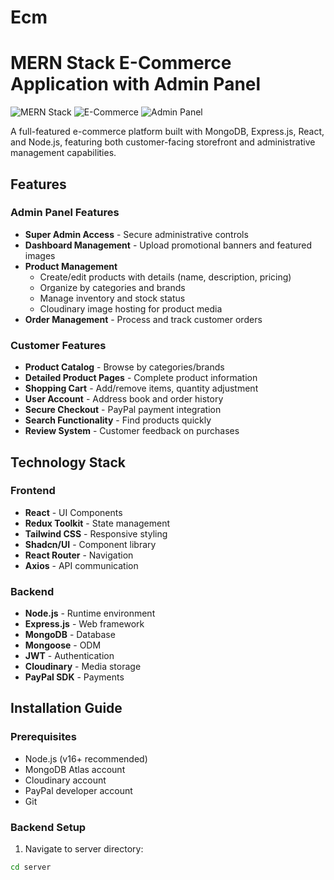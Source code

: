 # Ecm
#  MERN Stack E-Commerce Application with Admin Panel

![MERN Stack](https://img.shields.io/badge/MERN-Full%20Stack-blue)
![E-Commerce](https://img.shields.io/badge/E--Commerce-Platform-green)
![Admin Panel](https://img.shields.io/badge/Admin-Panel-orange)

A full-featured e-commerce platform built with MongoDB, Express.js, React, and Node.js, featuring both customer-facing storefront and administrative management capabilities.

## Features

### Admin Panel Features
- **Super Admin Access** - Secure administrative controls
- **Dashboard Management** - Upload promotional banners and featured images
- **Product Management** 
  - Create/edit products with details (name, description, pricing)
  - Organize by categories and brands
  - Manage inventory and stock status
  - Cloudinary image hosting for product media
- **Order Management** - Process and track customer orders

### Customer Features
- **Product Catalog** - Browse by categories/brands
- **Detailed Product Pages** - Complete product information
- **Shopping Cart** - Add/remove items, quantity adjustment
- **User Account** - Address book and order history
- **Secure Checkout** - PayPal payment integration
- **Search Functionality** - Find products quickly
- **Review System** - Customer feedback on purchases

## Technology Stack

### Frontend
- **React** - UI Components
- **Redux Toolkit** - State management
- **Tailwind CSS** - Responsive styling
- **Shadcn/UI** - Component library
- **React Router** - Navigation
- **Axios** - API communication

### Backend
- **Node.js** - Runtime environment
- **Express.js** - Web framework
- **MongoDB** - Database
- **Mongoose** - ODM
- **JWT** - Authentication
- **Cloudinary** - Media storage
- **PayPal SDK** - Payments

## Installation Guide

### Prerequisites
- Node.js (v16+ recommended)
- MongoDB Atlas account
- Cloudinary account
- PayPal developer account
- Git



### Backend Setup

1. Navigate to server directory:
```bash
cd server
